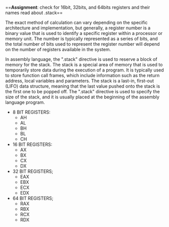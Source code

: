 ==**Assignment**: check for 16bit, 32bits, and 64bits registers and their names
read about .stack==

The exact method of calculation can vary depending on the specific architecture and implementation, but generally, a register number is a binary value that is used to identify a specific register within a processor or memory unit. The number is typically represented as a series of bits, and the total number of bits used to represent the register number will depend on the number of registers available in the system.




In assembly language, the ".stack" directive is used to reserve a block of memory for the stack. The stack is a special area of memory that is used to temporarily store data during the execution of a program. It is typically used to store function call frames, which include information such as the return address, local variables and parameters. The stack is a last-in, first-out (LIFO) data structure, meaning that the last value pushed onto the stack is the first one to be popped off. The ".stack" directive is used to specify the size of the stack, and it is usually placed at the beginning of the assembly language program.

- 8 BIT REGISTERS: 
	- AH
	- AL
	- BH
	- BL
	- CH
- 16 BIT REGISTERS:
	- AX
	- BX
	- CX
	- DX
- 32 BIT REGISTERS;
	- EAX
	- EBX
	- ECX
	- EDX
- 64 BIT REGISTERS;
	- RAX
	- RBX
	- RCX
	- RDX
